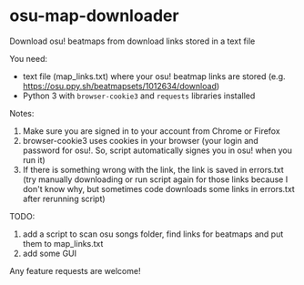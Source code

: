 # osu-map-downloader
Download osu! beatmaps from download links stored in a text file

You need:
* text file (map_links.txt) where your osu! beatmap links are stored (e.g. https://osu.ppy.sh/beatmapsets/1012634/download)
* Python 3 with `browser-cookie3` and `requests` libraries installed

Notes:
1. Make sure you are signed in to your account from Chrome or Firefox
2. browser-cookie3 uses cookies in your browser (your login and password for osu!. So, script automatically signes you in osu! when you run it)
3. If there is something wrong with the link, the link is saved in errors.txt (try manually downloading or run script again for those links because I don't know why, but sometimes code downloads some links in errors.txt after rerunning script)

TODO:
1. add a script to scan osu songs folder, find links for beatmaps and put them to map_links.txt
2. add some GUI

Any feature requests are welcome!
